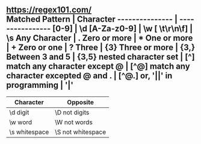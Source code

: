 https://regex101.com/
\
Matched Pattern | Character
--------------- | ----------------
[0-9] | \d
[A-Za-z0-9] | \w
[ \t\r\n\f] | \s
Any Character | .
Zero or more | *
One or more | +
Zero or one | ?
Three | {3}
Three or more | {3,}
Between 3 and 5 | {3,5}
nested character set | [^]
match any character except @  | [^@]
match any character excepted @ and . | [^@.]
or, '||' in programming | '|'
---
Character | Opposite
--------------- | ----------------
\d digit | \D  not digits
\w word | \W  not words
\s whitespace | \S  not whitespace

